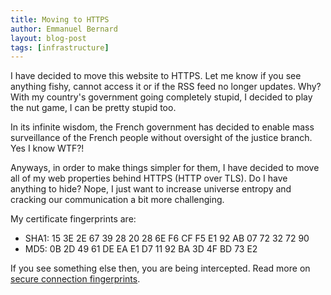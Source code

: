 ```yaml
---
title: Moving to HTTPS
author: Emmanuel Bernard
layout: blog-post
tags: [infrastructure]
---
```

I have decided to move this website to HTTPS.
Let me know if you see anything fishy, cannot access it or if the RSS feed no longer updates.
Why?
With my country's government going completely stupid,
I decided to play the nut game, I can be pretty stupid too.

In its infinite wisdom,
the French government has decided to enable mass surveillance of the French people
without oversight of the justice branch.
Yes I know WTF?!

Anyways, in order to make things simpler for them,
I have decided to move all of my web properties behind HTTPS (HTTP over TLS).
Do I have anything to hide?
Nope, I just want to increase universe entropy and cracking our communication a bit more challenging.

My certificate fingerprints are:

- SHA1: 15 3E 2E 67 39 28 20 28 6E F6 CF F5 E1 92 AB 07 72 32 72 90
- MD5: 0B 2D 49 61 DE EA E1 D7 11 92 BA 3D 4F BD 73 E2

If you see something else then, you are being intercepted.
Read more on [secure connection fingerprints](https://www.grc.com/fingerprints.htm).
